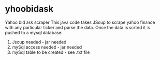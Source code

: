 # yhoobidask
Yahoo bid ask scraper
This java code takes JSoup to scrape yahoo finance with any particular ticker and parse the data. Once the data is sorted it is pushed to a mysql database.

1. Jsoup needed - jar needed
2. mySql access needed - jar needed 
3. mySql table to be created - see .txt file

